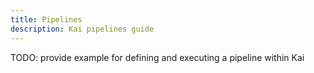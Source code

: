 ```yaml
---
title: Pipelines 
description: Kai pipelines guide
---
```


TODO: provide example for defining and executing a pipeline within Kai
